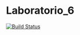 # Laboratorio_6
[![Build Status](https://app.travis-ci.com/Joao23-sudo/Laborat-rio_6.svg?branch=main)](https://app.travis-ci.com/Joao23-sudo/Laborat-rio_6)
